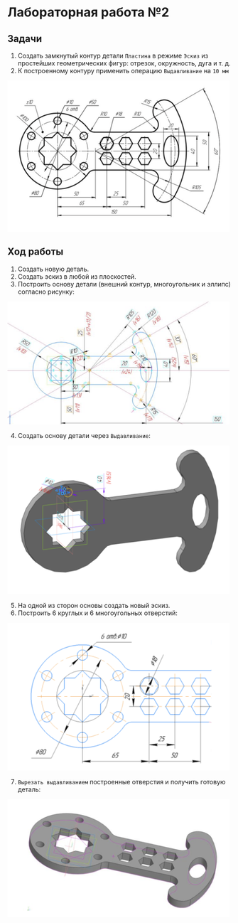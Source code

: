 # Лабораторная работа №2

## Задачи

1. Создать замкнутый контур детали `Пластина` в режиме `Эскиз` из простейших геометрических фигур: отрезок, окружность, дуга и т. д.
2. К построенному контуру применить операцию `Выдавливание` на `10 мм`

<img src="image.png" width="500">

## Ход работы

1. Создать новую деталь.
2. Создать эскиз в любой из плоскостей.
3. Построить основу детали (внешний контур, многоугольник и эллипс) согласно рисунку:

<img src="image-1.png" width="500">

4. Создать основу детали через `Выдавливание`:

<img src="image-2.png" width="500">

5. На одной из сторон основы создать новый эскиз.
6. Построить 6 круглых и 6 многоугольных отверстий:

<img src="image-3.png" width="500">

7. `Вырезать выдавливанием` построенные отверстия и получить готовую деталь:

<img src="image-4.png" width="500">
